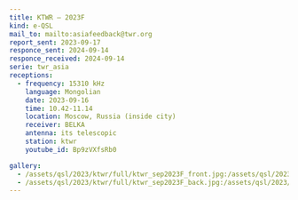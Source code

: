 ```yaml
---
title: KTWR — 2023F
kind: e-QSL
mail_to: mailto:asiafeedback@twr.org
report_sent: 2023-09-17
responce_sent: 2024-09-14
responce_received: 2024-09-14
serie: twr_asia
receptions:
  - frequency: 15310 kHz
    language: Mongolian
    date: 2023-09-16
    time: 10.42-11.14
    location: Moscow, Russia (inside city)
    receiver: BELKA
    antenna: its telescopic
    station: ktwr
    youtube_id: Bp9zVXfsRb0

gallery:
  - /assets/qsl/2023/ktwr/full/ktwr_sep2023F_front.jpg:/assets/qsl/2023/ktwr/small/ktwr_sep2023F_front.jpg
  - /assets/qsl/2023/ktwr/full/ktwr_sep2023F_back.jpg:/assets/qsl/2023/ktwr/small/ktwr_sep2023F_back.jpg
---
```

